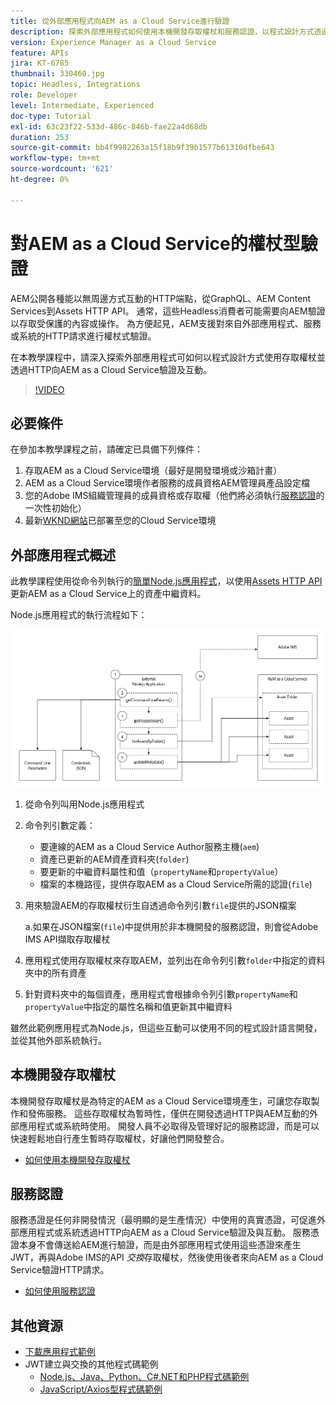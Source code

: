 ```yaml
---
title: 從外部應用程式向AEM as a Cloud Service進行驗證
description: 探索外部應用程式如何使用本機開發存取權杖和服務認證，以程式設計方式透過HTTP驗證並與AEM as a Cloud Service互動。
version: Experience Manager as a Cloud Service
feature: APIs
jira: KT-6785
thumbnail: 330460.jpg
topic: Headless, Integrations
role: Developer
level: Intermediate, Experienced
doc-type: Tutorial
exl-id: 63c23f22-533d-486c-846b-fae22a4d68db
duration: 253
source-git-commit: bb4f9982263a15f18b9f39b1577b61310dfbe643
workflow-type: tm+mt
source-wordcount: '621'
ht-degree: 0%

---
```


# 對AEM as a Cloud Service的權杖型驗證

AEM公開各種能以無周邊方式互動的HTTP端點，從GraphQL、AEM Content Services到Assets HTTP API。 通常，這些Headless消費者可能需要向AEM驗證以存取受保護的內容或操作。 為方便起見，AEM支援對來自外部應用程式、服務或系統的HTTP請求進行權杖式驗證。

在本教學課程中，請深入探索外部應用程式可如何以程式設計方式使用存取權杖並透過HTTP向AEM as a Cloud Service驗證及互動。

>[!VIDEO](https://video.tv.adobe.com/v/330460?quality=12&learn=on)

## 必要條件

在參加本教學課程之前，請確定已具備下列條件：

1. 存取AEM as a Cloud Service環境（最好是開發環境或沙箱計畫）
1. AEM as a Cloud Service環境作者服務的成員資格AEM管理員產品設定檔
1. 您的Adobe IMS組織管理員的成員資格或存取權（他們將必須執行[服務認證](./service-credentials.md)的一次性初始化）
1. 最新[WKND網站](https://github.com/adobe/aem-guides-wknd)已部署至您的Cloud Service環境

## 外部應用程式概述

此教學課程使用從命令列執行的[簡單Node.js應用程式](./assets/aem-guides_token-authentication-external-application.zip)，以使用[Assets HTTP API](https://experienceleague.adobe.com/docs/experience-manager-cloud-service/assets/admin/mac-api-assets.html)更新AEM as a Cloud Service上的資產中繼資料。

Node.js應用程式的執行流程如下：

![外部應用程式](./assets/overview/external-application.png)

1. 從命令列叫用Node.js應用程式
1. 命令列引數定義：
   + 要連線的AEM as a Cloud Service Author服務主機(`aem`)
   + 資產已更新的AEM資產資料夾(`folder`)
   + 要更新的中繼資料屬性和值（`propertyName`和`propertyValue`）
   + 檔案的本機路徑，提供存取AEM as a Cloud Service所需的認證(`file`)
1. 用來驗證AEM的存取權杖衍生自透過命令列引數`file`提供的JSON檔案

   a.如果在JSON檔案(`file`)中提供用於非本機開發的服務認證，則會從Adobe IMS API擷取存取權杖
1. 應用程式使用存取權杖來存取AEM，並列出在命令列引數`folder`中指定的資料夾中的所有資產
1. 針對資料夾中的每個資產，應用程式會根據命令列引數`propertyName`和`propertyValue`中指定的屬性名稱和值更新其中繼資料

雖然此範例應用程式為Node.js，但這些互動可以使用不同的程式設計語言開發，並從其他外部系統執行。

## 本機開發存取權杖

本機開發存取權杖是為特定的AEM as a Cloud Service環境產生，可讓您存取製作和發佈服務。  這些存取權杖為暫時性，僅供在開發透過HTTP與AEM互動的外部應用程式或系統時使用。 開發人員不必取得及管理好記的服務認證，而是可以快速輕鬆地自行產生暫時存取權杖，好讓他們開發整合。

+ [如何使用本機開發存取權杖](./local-development-access-token.md)

## 服務認證

服務憑證是任何非開發情況（最明顯的是生產情況）中使用的真實憑證，可促進外部應用程式或系統透過HTTP向AEM as a Cloud Service驗證及與互動。 服務憑證本身不會傳送給AEM進行驗證，而是由外部應用程式使用這些憑證來產生JWT，再與Adobe IMS的API _交換_&#x200B;存取權杖，然後使用後者來向AEM as a Cloud Service驗證HTTP請求。

+ [如何使用服務認證](./service-credentials.md)

## 其他資源

+ [下載應用程式範例](./assets/aem-guides_token-authentication-external-application.zip)
+ JWT建立與交換的其他程式碼範例
   + [Node.js、Java、Python、C#.NET和PHP程式碼範例](https://developer.adobe.com/developer-console/docs/guides/authentication/JWT/samples)
   + [JavaScript/Axios型程式碼範例](https://github.com/adobe/aemcs-api-client-lib)
